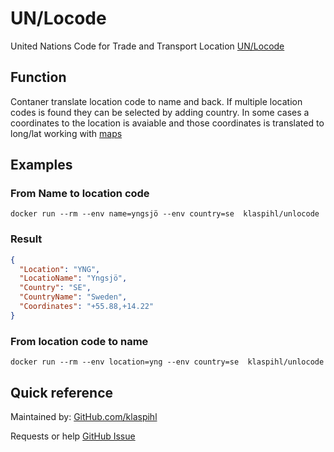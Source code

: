 # UN/Locode
United Nations Code for Trade and Transport Location 
[UN/Locode](https://unece.org/trade/cefact/UNLOCODE-Download)

## Function
Contaner translate location code to name and back. 
If multiple location codes is found they can be selected by adding country.
In some cases a coordinates to the location is avaiable and those coordinates is translated to long/lat working with [maps](https://www.google.com/maps/place/55%C2%B052'48.0%22N+14%C2%B013'12.0%22E/@55.88,14.2174251,17z/data=!3m1!4b1!4m4!3m3!8m2!3d55.88!4d14.22)

## Examples
### From Name to location code
```docker
docker run --rm --env name=yngsjö --env country=se  klaspihl/unlocode
```
### Result
```json
{
  "Location": "YNG",
  "LocatioName": "Yngsjö",
  "Country": "SE",
  "CountryName": "Sweden",
  "Coordinates": "+55.88,+14.22"
}
```

### From location code to name
```docker
docker run --rm --env location=yng --env country=se  klaspihl/unlocode
```

## Quick reference

Maintained by: [GitHub.com/klaspihl](https://github.com/klaspihl/UN-Locode)

Requests or help [GitHub Issue](https://github.com/klaspihl/UN-Locode/issues)